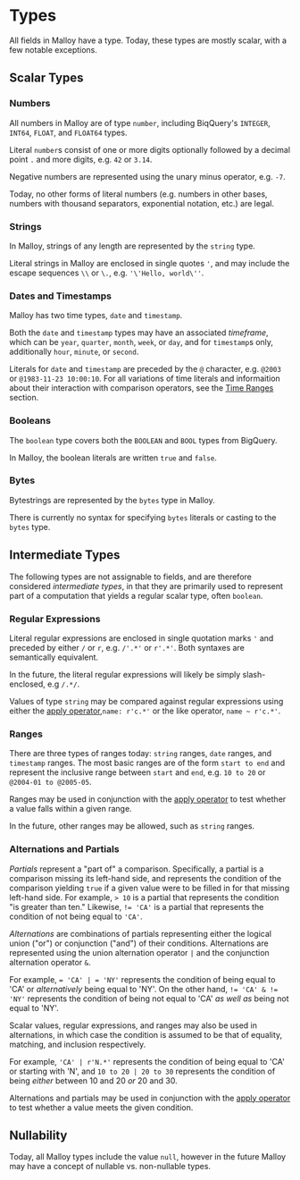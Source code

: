 # Types

All fields in Malloy have a type. Today, these types are
mostly scalar, with a few notable exceptions.

## Scalar Types

### Numbers

All numbers in Malloy are of type `number`, including BiqQuery's <code>INTEGER</code>, <code>INT64</code>, <code>FLOAT</code>, and <code>FLOAT64</code> types.

Literal `number`s consist of one or more digits optionally followed
by a decimal point `.` and more digits, e.g. `42` or `3.14`.

Negative numbers are represented using the unary minus
operator, e.g. `-7`.

Today, no other forms of literal numbers (e.g. numbers in other
bases, numbers with thousand separators, exponential notation, etc.) are legal.

### Strings

In Malloy, strings of any length are represented by the `string` type.

Literal strings in Malloy are enclosed in single quotes `'`, and may include the escape sequences `\\` or `\.`, e.g. `'\'Hello, world\''`.

### Dates and Timestamps

Malloy has two time types, `date` and `timestamp`.

Both the `date` and `timestamp` types may have an associated
_timeframe_, which can be `year`, `quarter`, `month`,
`week`, or `day`, and for `timestamp`s only, additionally
`hour`, `minute`, or `second`.

Literals for `date` and `timestamp` are preceded by the `@` character, e.g. `@2003` or `@1983-11-23 10:00:10`. For all
variations of time literals and informaition about their interaction with comparison operators, see the [Time Ranges](time-ranges.html#literals) section.

### Booleans

The `boolean` type covers both the <code>BOOLEAN</code> and <code>BOOL</code> types from BigQuery.

In Malloy, the boolean literals are written `true` and `false`.

### Bytes

Bytestrings are represented by the <code>bytes</code> type
in Malloy.

There is currently no syntax for specifying <code>bytes</code> literals or casting to the <code>bytes</code> type.

<!-- TODO Add information about how Malloy has arrays and structs, though with no literal form, type keyword, or support in expressions. Currently, structs and arrays only exist in that the output type of a query is an array of structs (or possibly a single struct in some cases) -->

<!-- ## Compound Types

Today, Malloy contains only one compound type, the <code>struct</code>.

### Structs

All queries are of type <code>struct</code>, which map field
names to values. In JSON output from Malloy, structs are
represented by JSON objects. -->

## Intermediate Types

The following types are not assignable to fields, and are
therefore considered _intermediate types_, in that they are
primarily used to represent part of a computation that
yields a regular scalar type, often `boolean`.

### Regular Expressions

Literal regular expressions are enclosed in single quotation
marks `'` and preceded by either `/` or `r`, e.g. `/'.*'` or `r'.*'`. Both syntaxes are semantically equivalent.

In the future, the literal regular expressions will likely
be simply slash-enclosed, e.g <code>/.*/</code>.

Values of type `string` may be compared against regular
expressions using either the [apply operator](apply.md),`name: r'c.*'` or the like operator, `name ~ r'c.*'`.

### Ranges

There are three types of ranges today: `string` ranges, `date` ranges, and `timestamp` ranges. The most basic ranges
are of the form `start to end` and represent the inclusive range between `start` and `end`, e.g. `10 to 20` or `@2004-01 to @2005-05`.

Ranges may be used in conjunction with the [apply operator](apply.md) to test whether a value falls within a given range.

In the future, other ranges may be allowed, such as `string` ranges.

### Alternations and Partials

_Partials_ represent a "part of" a comparison.
Specifically, a partial is a comparison missing its
left-hand side, and represents the condition of the
comparison yielding `true` if a given value were to be
filled in for that missing left-hand side. For example, `> 10` is a partial that represents the condition "is greater
than ten." Likewise, `!= 'CA'` is a partial that represents the condition of not being equal to `'CA'`.

_Alternations_ are combinations of partials representing
either the logical union ("or") or conjunction ("and") of
their conditions. Alternations are represented using the
union alternation operator `|` and the conjunction
alternation operator `&`.

For example, `= 'CA' | = 'NY'` represents the condition of being equal to 'CA' or _alternatively_ being equal to 'NY'. On the other hand, `!= 'CA' & != 'NY'` represents the condition of being not equal to 'CA' _as well as_ being not equal to 'NY'.

Scalar values, regular expressions, and
ranges may also be used in alternations, in which case the
condition is assumed to be that of equality, matching, and
inclusion respectively.

For example, `'CA' | r'N.*'` represents the condition of being equal to 'CA' or starting with 'N', and `10 to 20 | 20 to 30` represents the condition of being _either_ between 10 and 20 _or_ 20 and 30.

Alternations and partials may be used in conjunction with the [apply operator](apply.md) to test whether a value meets the given condition.

## Nullability

Today, all Malloy types include the value `null`, however
in the future Malloy may have a concept of nullable vs.
non-nullable types.